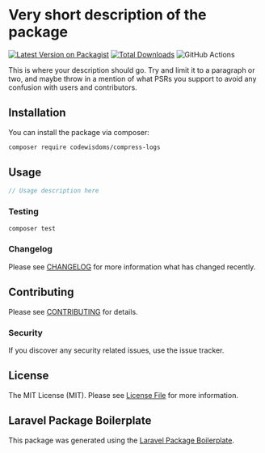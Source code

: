 # Very short description of the package

[![Latest Version on Packagist](https://img.shields.io/packagist/v/codewisdoms/compress-logs.svg?style=flat-square)](https://packagist.org/packages/codewisdoms/compress-logs)
[![Total Downloads](https://img.shields.io/packagist/dt/codewisdoms/compress-logs.svg?style=flat-square)](https://packagist.org/packages/codewisdoms/compress-logs)
![GitHub Actions](https://github.com/codewisdoms/compress-logs/actions/workflows/main.yml/badge.svg)

This is where your description should go. Try and limit it to a paragraph or two, and maybe throw in a mention of what PSRs you support to avoid any confusion with users and contributors.

## Installation

You can install the package via composer:

```bash
composer require codewisdoms/compress-logs
```

## Usage

```php
// Usage description here
```

### Testing

```bash
composer test
```

### Changelog

Please see [CHANGELOG](CHANGELOG.md) for more information what has changed recently.

## Contributing

Please see [CONTRIBUTING](CONTRIBUTING.md) for details.

### Security

If you discover any security related issues, use the issue tracker.

## License

The MIT License (MIT). Please see [License File](LICENSE.md) for more information.

## Laravel Package Boilerplate

This package was generated using the [Laravel Package Boilerplate](https://laravelpackageboilerplate.com).
